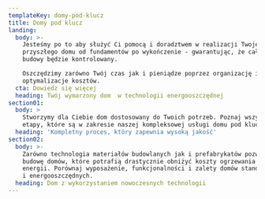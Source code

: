 ```yaml
---
templateKey: domy-pod-klucz
title: Domy pod klucz
landing:
  body: >-
    Jesteśmy po to aby służyć Ci pomocą i doradztwem w realizacji Twojego
    przyszłego domu od fundamentów po wykończenie - gwarantując, że cały proces
    budowy będzie kontrolowany.

    Oszczędzimy zarówno Twój czas jak i pieniądze poprzez organizację i
    optymalizacje kosztów.
  cta: Dowiedz się więcej
  heading: Twój wymarzony dom  w technologii energooszczędnej
section01:
  body: >
    Stworzymy dla Ciebie dom dostosowany do Twoich potrzeb. Poznaj wszystkie
    etapy, które są w zakresie naszej kompleksowej usługi domu pod klucz.
  heading: 'Kompletny proces, który zapewnia wysoką jakość'
section02:
  body: >-
    Zarówno technologia materiałów budowlanych jak i prefabrykatów pozwala na
    budowę domów, które potrafią drastycznie obniżyć koszty ogrzewania i
    energii. Porównaj wyposażenie, funkcjonalności i zalety domów standardowych
    i energooszczędnych.
  heading: Dom z wykorzystaniem nowoczesnych technologii
---
```

